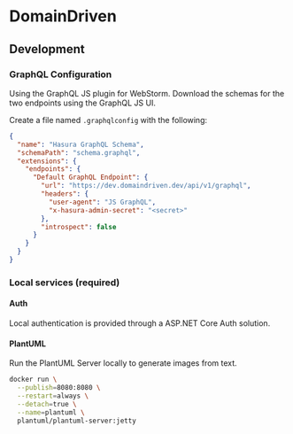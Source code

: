 # DomainDriven

## Development

### GraphQL Configuration

Using the GraphQL JS plugin for WebStorm. Download the schemas for the two endpoints using the GraphQL JS UI.

Create a file named `.graphqlconfig` with the following:

```json
{
  "name": "Hasura GraphQL Schema",
  "schemaPath": "schema.graphql",
  "extensions": {
    "endpoints": {
      "Default GraphQL Endpoint": {
        "url": "https://dev.domaindriven.dev/api/v1/graphql",
        "headers": {
          "user-agent": "JS GraphQL",
          "x-hasura-admin-secret": "<secret>"
        },
        "introspect": false
      }
    }
  }
}
```

### Local services (required)

#### Auth

Local authentication is provided through a ASP.NET Core Auth solution.

#### PlantUML

Run the PlantUML Server locally to generate images from text.

```bash
docker run \
  --publish=8080:8080 \
  --restart=always \
  --detach=true \
  --name=plantuml \
  plantuml/plantuml-server:jetty
```
